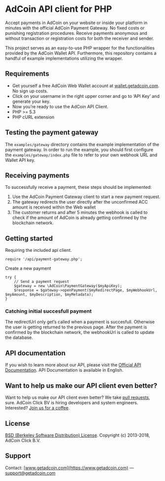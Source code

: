 # AdCoin API client for PHP

Accept payments in AdCoin on your website or inside your platform in minutes with the official AdCoin Payment Gateway. No fixed costs or punishing registration procedures. Receive payments anonymous and without transaction or registration costs for both the receiver and sender. 

This project serves as an easy-to-use PHP wrapper for the functionalities provided by the AdCoin Wallet API.
Furthermore, this repository contains a handful of example implementations utilizing the wrapper.

## Requirements
* Get yourself a free AdCoin Web Wallet account at [wallet.getadcoin.com](https://wallet.getadcoin.com). No sign up costs.
* Click on your username in the right upper corner and go to ‘API Key’ and generate your key. 
* Now you’re ready to use the AdCoin API Client. 
* PHP >= 5.3
* PHP cURL extension


## Testing the payment gateway
The `examples/gateway` directory contains the example implementation of the payment gateway.
In order to run the example, you should first configure the `examples/gateway/index.php` file to refer to your own webhook URL and Wallet API key.

## Receiving payments 
To successfully receive a payment, these steps should be implemented:
1.	Use the AdCoin Payment Gateway client to start a new payment request. 
2.	The gateway redirects the user directly after the unconfirmed ACC amount is received within the Web wallet
3.	The customer returns and after 5 minutes the webhook is called to check if the amount of AdCoin is already getting confirmed by the blockchain network. 

## Getting started
Requiring the included api client.

```require '/api/payment-gateway.php';```

Create a new payment

```
try {
	// Send a payment request
	$gateway = new \AdCoin\PaymentGateway($myApiKey);
	$response = $gateway->openPayment($myRedirectPage, $myWebhookUrl, $myAmount, $myDescription, $myMetadata);
}
```
### Catching initial succesfull payment
The redirectUrl only get’s called when a payment is succesfull. Otherwise the user is getting returned to the previous page. After the payment is confirmed by the blockchain network, the webhookUrl is called to update the database.  

## API documentation ##
If you wish to learn more about our API, please visit the [Official API Documentation](https://www.getadcoin.com/api). API Documentation is available in English.

## Want to help us make our API client even better? ##

Want to help us make our API client even better? We take [pull requests](https://github.com/adcoin-project/api-php-wrapper/pulls), sure.  AdCoin Click BV is hiring developers and system engineers. Interested? [Join us for a coffee](mailto:info@getadcoin.com).

## License ##
[BSD (Berkeley Software Distribution) License](https://opensource.org/licenses/bsd-license.php).
Copyright (c) 2013-2018, AdCoin Click B.V.

## Support ##
Contact: [www.getadcoin.com](https://www.getadcoin.com) — support@getadcoin.com
